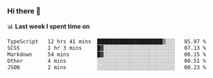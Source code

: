 ### Hi there 👋

<!--
**DBvc/DBvc** is a ✨ _special_ ✨ repository because its `README.md` (this file) appears on your GitHub profile.

Here are some ideas to get you started:

- 🔭 I’m currently working on ...
- 🌱 I’m currently learning ...
- 👯 I’m looking to collaborate on ...
- 🤔 I’m looking for help with ...
- 💬 Ask me about ...
- 📫 How to reach me: ...
- 😄 Pronouns: ...
- ⚡ Fun fact: ...
-->

📊 **Last week I spent time on**
<!--START_SECTION:waka-->

```txt
TypeScript   12 hrs 41 mins  █████████████████████▒░░░   85.97 %
SCSS         1 hr 3 mins     █▓░░░░░░░░░░░░░░░░░░░░░░░   07.13 %
Markdown     54 mins         █▓░░░░░░░░░░░░░░░░░░░░░░░   06.15 %
Other        4 mins          ░░░░░░░░░░░░░░░░░░░░░░░░░   00.51 %
JSON         2 mins          ░░░░░░░░░░░░░░░░░░░░░░░░░   00.23 %
```

<!--END_SECTION:waka-->
